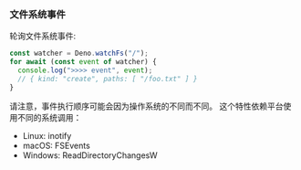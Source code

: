 ### 文件系统事件


轮询文件系统事件:

```ts
const watcher = Deno.watchFs("/");
for await (const event of watcher) {
  console.log(">>>> event", event);
  // { kind: "create", paths: [ "/foo.txt" ] }
}
```

请注意，事件执行顺序可能会因为操作系统的不同而不同。
这个特性依赖平台使用不同的系统调用：

- Linux: inotify
- macOS: FSEvents
- Windows: ReadDirectoryChangesW